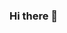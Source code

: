 ### Hi there 👋

<!--
**kumar4058/kumar4058** is a ✨ _special_ ✨ repository because its `README.md` (this file) appears on your GitHub profile.

Here are some ideas to get you started:

- 👋 Hi, I’m Amit Kumar
- 🔭 I’m currently working on ...
- 🌱 I’m currently learning Block Chain Development
- 👯 I’m looking to collaborate on Github
- 🤔 I’m looking for help with ...
- 📫 You can reach me @
    ✆ +91- 7838527000
    ✉kumar4058@gmail.com
- 😄 Pronouns: ...
- ⚡ Fun fact: ...
-->
